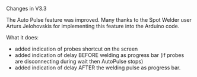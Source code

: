Changes in V3.3

The Auto Pulse feature was improved. 
Many thanks to the Spot Welder user Arturs Jelohovskis for implementing this feature into the Arduino code.

What it does:
- added indication of probes shortcut on the screen
- added indication of delay BEFORE welding as progress bar (if probes are disconnecting during wait then AutoPulse stops)
- added indication of delay AFTER the welding pulse as progress bar.
